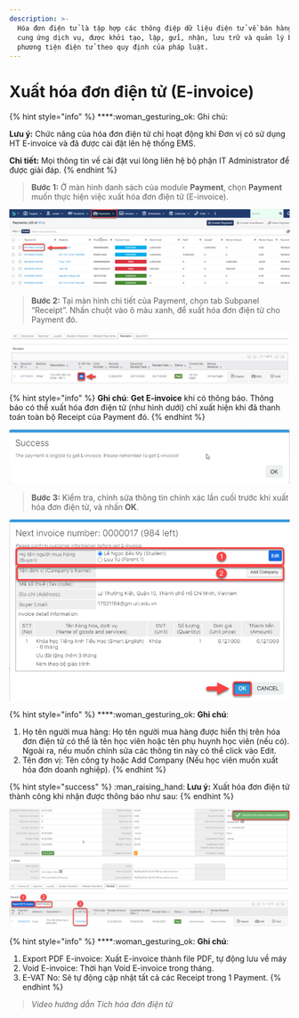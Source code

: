 ```yaml
---
description: >-
  Hóa đơn điện tử là tập hợp các thông điệp dữ liệu điện tử về bán hàng hóa,
  cung ứng dịch vụ, được khởi tạo, lập, gửi, nhận, lưu trữ và quản lý bằng
  phương tiện điện tử theo quy định của pháp luật.
---
```


# Xuất hóa đơn điện tử (E-invoice)

{% hint style="info" %}
****:woman\_gesturing\_ok: Ghi chú:

**Lưu ý:** Chức năng của hóa đơn điện tử chỉ hoạt động khi Đơn vị có sử dụng HT E-invoice và đã được cài đặt lên hệ thống EMS.

**Chi tiết:** Mọi thông tin về cài đặt vui lòng liên hệ bộ phận IT Administrator để được giải đáp.
{% endhint %}

> **Bước 1:** Ở màn hình danh sách của module **Payment**, chọn **Payment** muốn thực hiện việc xuất hóa đơn điện tử (E-invoice).

![](<../../.gitbook/assets/image (81) (1).png>)

> **Bước 2:**&#x20;
> Tại màn hình chi tiết của Payment, chọn tab Subpanel “Receipt”. Nhấn chuột vào ô màu xanh, để xuất hóa đơn điện tử cho Payment đó.

![](../../.gitbook/assets/E-Invoice.jpg)

{% hint style="info" %}
**Ghi chú**: **Get E-invoice** khi có thông báo. Thông báo có thể xuất hóa đơn điện tử (như hình dưới) chỉ xuất hiện khi đã thanh toán toàn bộ Receipt của Payment đó.
{% endhint %}

![](<../../.gitbook/assets/image (86).png>)

> **Bước 3:** Kiểm tra, chỉnh sửa thông tin chính xác lần cuối trước khi xuất hóa đơn điện tử, và nhấn **OK**.

![](<../../.gitbook/assets/image (92).png>)

{% hint style="info" %}
****:woman\_gesturing\_ok: **Ghi chú**:

1. Họ tên người mua hàng: Họ tên người mua hàng được hiển thị trên hóa đơn điện tử có thể là tên học viên hoặc tên phụ huynh học viên (nếu có). Ngoài ra, nếu muốn chỉnh sửa các thông tin này có thể click vào Edit.
2. Tên đơn vị: Tên công ty hoặc Add Company (Nếu học viên muốn xuất hóa đơn doanh nghiệp).
{% endhint %}

{% hint style="success" %}
:man\_raising\_hand: **Lưu ý:** Xuất hóa đơn điện tử thành công khi nhận được thông báo như sau:
{% endhint %}

![](<../../.gitbook/assets/image (93).png>)

{% hint style="info" %}
****:woman\_gesturing\_ok: **Ghi chú**:

1. Export PDF E-invoice: Xuất E-invoice thành file PDF, tự động lưu về máy
2. Void E-invoice: Thời hạn Void E-invoice trong tháng.
3. E-VAT No: Sẽ tự động cập nhật tất cả các Receipt trong 1 Payment.
{% endhint %}

> _Video hướng dẫn Tích hóa đơn điện tử_
